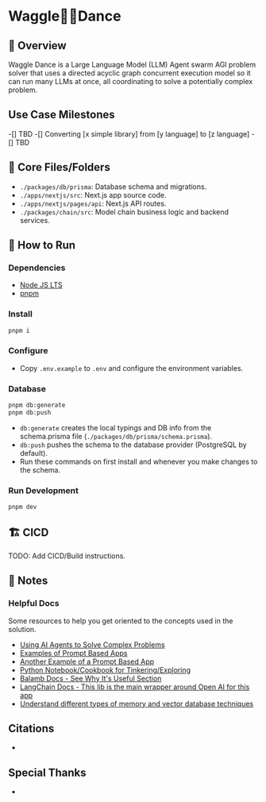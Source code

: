 # Waggle🐝💃Dance

## 📖 Overview

Waggle Dance is a Large Language Model (LLM) Agent swarm AGI problem solver that uses a directed acyclic graph concurrent execution model so it can run many LLMs at once, all coordinating to solve a potentially complex problem.

## Use Case Milestones

-[] TBD
-[] Converting [x simple library] from [y language] to [z language] 
-[] TBD

## 📂 Core Files/Folders

- `./packages/db/prisma`: Database schema and migrations.
- `./apps/nextjs/src`: Next.js app source code.
- `./apps/nextjs/pages/api`: Next.js API routes.
- `./packages/chain/src`: Model chain business logic and backend services.

## 🏃 How to Run

### Dependencies

- [Node JS LTS](https://nodejs.org/en)
- [pnpm](https://pnpm.io/installation)

### Install

```bash
pnpm i
```

### Configure

- Copy `.env.example` to `.env` and configure the environment variables.

### Database

```bash
pnpm db:generate
pnpm db:push
```

- `db:generate` creates the local typings and DB info from the schema.prisma file (`./packages/db/prisma/schema.prisma`).
- `db:push` pushes the schema to the database provider (PostgreSQL by default).
- Run these commands on first install and whenever you make changes to the schema.

### Run Development

```bash
pnpm dev
```

## 🏗️ CICD

TODO: Add CICD/Build instructions.

## 📝 Notes

### Helpful Docs

Some resources to help you get oriented to the concepts used in the solution.

- [Using AI Agents to Solve Complex Problems](https://haystack.deepset.ai/blog/introducing-haystack-agents)
- [Examples of Prompt Based Apps](https://chatgpt-prompt-apps.com/)
- [Another Example of a Prompt Based App](https://github.com/Significant-Gravitas/Auto-GPT)
- [Python Notebook/Cookbook for Tinkering/Exploring](https://github.com/openai/openai-cookbook/blob/main/apps/chatbot-kickstarter/powering_your_products_with_chatgpt_and_your_data.ipynb)
- [Balamb Docs - See Why It's Useful Section](https://www.npmjs.com/package/balamb)
- [LangChain Docs - This lib is the main wrapper around Open AI for this app](https://js.langchain.com/docs/)
- [Understand different types of memory and vector database techniques](https://www.pinecone.io/learn/hnsw/)

## Citations

- 

## Special Thanks

- 
